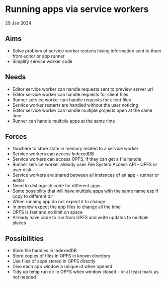 Running apps via service workers
================================

29 Jan 2024

Aims
----

- Solve problem of service worker restarts losing information sent to them from editor or app runner
- Simplify service worker code

Needs
-----

- Editor service worker can handle requests sent to preview server url
- Editor service worker can handle requests for client files
- Runner service worker can handle requests for client files
- Service worker restarts are handled without the user noticing
- Editor service worker can handle multiple projects open at the same time
- Runner can handle multiple apps at the same time

Forces
------

- Nowhere to store state in memory related to a service worker
- Service workers can access IndexedDB
- Service workers can access OPFS, if they can get a file handle
- Runner service worker already uses File System Access API - OPFS or user disk
- Service workers are shared between all instances of an app - runner or editor
- Need to distinguish code for different apps
- Some possibility that will have multiple apps with the same name esp if copy to different dir
- When running app do not expect it to change
- In preview expect the app files to change all the time
- OPFS is fast and no limit on space
- Already have code to run from OPFS and write updates to multiple places

Possibilities
-------------

- Store file handles in IndexedDB
- Store copies of files in OPFS in known directory
- Use files of apps stored in OPFS directly
- Give each app window a unique id when opened
- Tidy up temp run dir in OPFS when window closed - or at least mark as not needed
